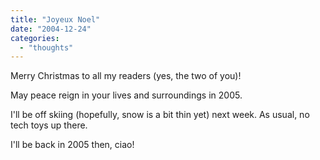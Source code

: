 ```yaml
---
title: "Joyeux Noel"
date: "2004-12-24"
categories: 
  - "thoughts"
---
```


Merry Christmas to all my readers (yes, the two of you)!

May peace reign in your lives and surroundings in 2005.

I'll be off skiing (hopefully, snow is a bit thin yet) next week. As usual, no tech toys up there.

I'll be back in 2005 then, ciao!
